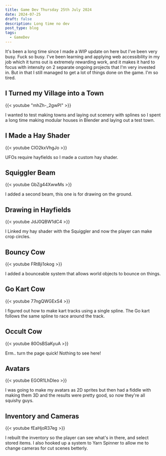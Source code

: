 ```yaml
---
title: Game Dev Thursday 25th July 2024
date: 2024-07-25
draft: false
description: Long time no dev
post_type: blog
tags:
  - GameDev
---
```


It's been a long time since I made a WIP update on here but I've been very busy. Fuck so busy. I've been learning and applying web accessibility in my job which it turns out is extremely rewarding work, and it makes it hard to focus with intensity on 2 separate ongoing projects that I'm very invested in. But in that I still managed to get a lot of things done on the game. I'm so tired.

## I Turned my Village into a Town
{{< youtube "mhZh-_2gwPI" >}}

I wanted to test making towns and laying out scenery with splines so I spent a long time making modular houses in Blender and laying out a test town.

## I Made a Hay Shader
{{< youtube CIO2kxVhgJo >}}

UFOs require hayfields so I made a custom hay shader.

## Squiggler Beam
{{< youtube GbZg44XwwMs >}}

I added a second beam, this one is for drawing on the ground.

## Drawing in Hayfields
{{< youtube JdJ0QBW1dC4 >}}

I Linked my hay shader with the Squiggler and now the player can make crop circles.

## Bouncy Cow
{{< youtube FRt8ji1okog >}}

I added a bounceable system that allows world objects to bounce on things.

## Go Kart Cow
{{< youtube 77ngQWGExS4 >}}

I figured out how to make kart tracks using a single spline. The Go kart follows the same spline to race around the track.

## Occult Cow
{{< youtube 80OsBSaKyuA >}}

Erm.. turn the page quick! Nothing to see here!

## Avatars
{{< youtube EGOR1LhDIeo >}}

I was going to make my avatars as 2D sprites but then had a fiddle with making them 3D and the results were pretty good, so now they're all squishy guys.

## Inventory and Cameras
{{< youtube fEaHjoR37eg >}}

I rebuilt the inventory so the player can see what's in there, and select stored items. I also hooked up a system to Yarn Spinner to allow me to change cameras for cut scenes betterly.


